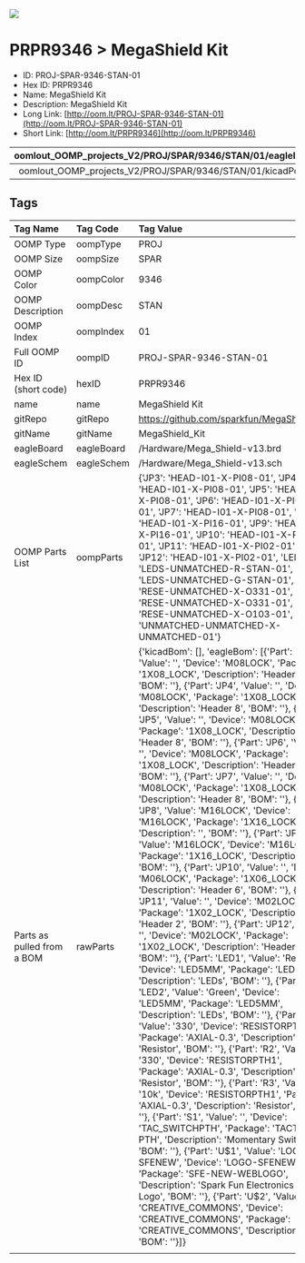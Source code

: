 


  
![][im]
# PRPR9346 > MegaShield Kit

- ID: PROJ-SPAR-9346-STAN-01
- Hex ID: PRPR9346
- Name: MegaShield Kit
- Description: MegaShield Kit
- Long Link: [http://oom.lt/PROJ-SPAR-9346-STAN-01](http://oom.lt/PROJ-SPAR-9346-STAN-01)
- Short Link: [http://oom.lt/PRPR9346](http://oom.lt/PRPR9346)
  

|oomlout_OOMP_projects_V2/PROJ/SPAR/9346/STAN/01/eagleImage.png|oomlout_OOMP_projects_V2/PROJ/SPAR/9346/STAN/01/eagleSchemImage.png|oomlout_OOMP_projects_V2/PROJ/SPAR/9346/STAN/01/kicadPcb3dFront.png|oomlout_OOMP_projects_V2/PROJ/SPAR/9346/STAN/01/kicadPcb3dBack.png|
| :---: | :---: | :---: | :---: |
|oomlout_OOMP_projects_V2/PROJ/SPAR/9346/STAN/01/kicadPcb3d.png||||

## Tags
  

|Tag Name|Tag Code|Tag Value|
| :--- | :--- | :--- |
|OOMP Type|oompType|PROJ|
|OOMP Size|oompSize|SPAR|
|OOMP Color|oompColor|9346|
|OOMP Description|oompDesc|STAN|
|OOMP Index|oompIndex|01|
|Full OOMP ID|oompID|PROJ-SPAR-9346-STAN-01|
|Hex ID (short code)|hexID|PRPR9346|
|name|name|MegaShield Kit|
|gitRepo|gitRepo|https://github.com/sparkfun/MegaShield_Kit|
|gitName|gitName|MegaShield_Kit|
|eagleBoard|eagleBoard|/Hardware/Mega_Shield-v13.brd|
|eagleSchem|eagleSchem|/Hardware/Mega_Shield-v13.sch|
|OOMP Parts List|oompParts|{'JP3': 'HEAD-I01-X-PI08-01', 'JP4': 'HEAD-I01-X-PI08-01', 'JP5': 'HEAD-I01-X-PI08-01', 'JP6': 'HEAD-I01-X-PI08-01', 'JP7': 'HEAD-I01-X-PI08-01', 'JP8': 'HEAD-I01-X-PI16-01', 'JP9': 'HEAD-I01-X-PI16-01', 'JP10': 'HEAD-I01-X-PI06-01', 'JP11': 'HEAD-I01-X-PI02-01', 'JP12': 'HEAD-I01-X-PI02-01', 'LED1': 'LEDS-UNMATCHED-R-STAN-01', 'LED2': 'LEDS-UNMATCHED-G-STAN-01', 'R1': 'RESE-UNMATCHED-X-O331-01', 'R2': 'RESE-UNMATCHED-X-O331-01', 'R3': 'RESE-UNMATCHED-X-O103-01', 'S1': 'UNMATCHED-UNMATCHED-X-UNMATCHED-01'}|
|Parts as pulled from a BOM|rawParts|{'kicadBom': [], 'eagleBom': [{'Part': 'JP3', 'Value': '', 'Device': 'M08LOCK', 'Package': '1X08_LOCK', 'Description': 'Header 8', 'BOM': ''}, {'Part': 'JP4', 'Value': '', 'Device': 'M08LOCK', 'Package': '1X08_LOCK', 'Description': 'Header 8', 'BOM': ''}, {'Part': 'JP5', 'Value': '', 'Device': 'M08LOCK', 'Package': '1X08_LOCK', 'Description': 'Header 8', 'BOM': ''}, {'Part': 'JP6', 'Value': '', 'Device': 'M08LOCK', 'Package': '1X08_LOCK', 'Description': 'Header 8', 'BOM': ''}, {'Part': 'JP7', 'Value': '', 'Device': 'M08LOCK', 'Package': '1X08_LOCK', 'Description': 'Header 8', 'BOM': ''}, {'Part': 'JP8', 'Value': 'M16LOCK', 'Device': 'M16LOCK', 'Package': '1X16_LOCK', 'Description': '', 'BOM': ''}, {'Part': 'JP9', 'Value': 'M16LOCK', 'Device': 'M16LOCK', 'Package': '1X16_LOCK', 'Description': '', 'BOM': ''}, {'Part': 'JP10', 'Value': '', 'Device': 'M06LOCK', 'Package': '1X06_LOCK', 'Description': 'Header 6', 'BOM': ''}, {'Part': 'JP11', 'Value': '', 'Device': 'M02LOCK', 'Package': '1X02_LOCK', 'Description': 'Header 2', 'BOM': ''}, {'Part': 'JP12', 'Value': '', 'Device': 'M02LOCK', 'Package': '1X02_LOCK', 'Description': 'Header 2', 'BOM': ''}, {'Part': 'LED1', 'Value': 'Red', 'Device': 'LED5MM', 'Package': 'LED5MM', 'Description': 'LEDs', 'BOM': ''}, {'Part': 'LED2', 'Value': 'Green', 'Device': 'LED5MM', 'Package': 'LED5MM', 'Description': 'LEDs', 'BOM': ''}, {'Part': 'R1', 'Value': '330', 'Device': 'RESISTORPTH1', 'Package': 'AXIAL-0.3', 'Description': 'Resistor', 'BOM': ''}, {'Part': 'R2', 'Value': '330', 'Device': 'RESISTORPTH1', 'Package': 'AXIAL-0.3', 'Description': 'Resistor', 'BOM': ''}, {'Part': 'R3', 'Value': '10k', 'Device': 'RESISTORPTH1', 'Package': 'AXIAL-0.3', 'Description': 'Resistor', 'BOM': ''}, {'Part': 'S1', 'Value': '', 'Device': 'TAC_SWITCHPTH', 'Package': 'TACTILE-PTH', 'Description': 'Momentary Switch', 'BOM': ''}, {'Part': 'U$1', 'Value': 'LOGO-SFENEW', 'Device': 'LOGO-SFENEW', 'Package': 'SFE-NEW-WEBLOGO', 'Description': 'Spark Fun Electronics PCB Logo', 'BOM': ''}, {'Part': 'U$2', 'Value': 'CREATIVE_COMMONS', 'Device': 'CREATIVE_COMMONS', 'Package': 'CREATIVE_COMMONS', 'Description': '', 'BOM': ''}]}|
||||



[im]: PROJ/SPAR/9346/STAN/01/kicadPcb3d_450.png
